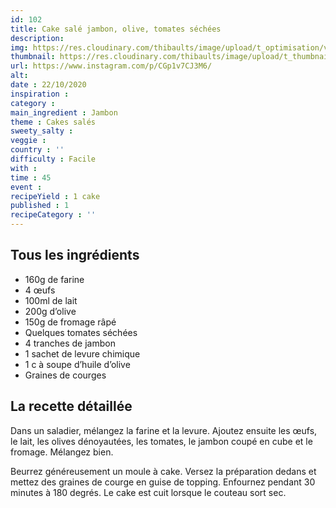 ```yaml
---
id: 102
title: Cake salé jambon, olive, tomates séchées
description: 
img: https://res.cloudinary.com/thibaults/image/upload/t_optimisation/v1603437818/Recipes/20201022_cake_jambon_olives_tomates.jpg
thumbnail: https://res.cloudinary.com/thibaults/image/upload/t_thumbnail_josie/v1603437818/Recipes/20201022_cake_jambon_olives_tomates.jpg
url: https://www.instagram.com/p/CGp1v7CJ3M6/
alt: 
date : 22/10/2020
inspiration : 
category : 
main_ingredient : Jambon
theme : Cakes salés
sweety_salty : 
veggie : 
country : ''
difficulty : Facile
with : 
time : 45
event :
recipeYield : 1 cake
published : 1
recipeCategory : ''
---
```


## Tous les ingrédients
 - 160g de farine
 - 4 œufs
 - 100ml de lait
 - 200g d’olive
 - 150g de fromage râpé
 - Quelques tomates séchées
 - 4 tranches de jambon
 - 1 sachet de levure chimique
 - 1 c à soupe d’huile d’olive
 - Graines de courges

## La recette détaillée
Dans un saladier, mélangez la farine et la levure. Ajoutez ensuite les œufs, le lait, les olives dénoyautées, les tomates, le jambon coupé en cube et le fromage. Mélangez bien.

Beurrez généreusement un moule à cake. Versez la préparation dedans et mettez des graines de courge en guise de topping. Enfournez pendant 30 minutes à 180 degrés. Le cake est cuit lorsque le couteau sort sec.